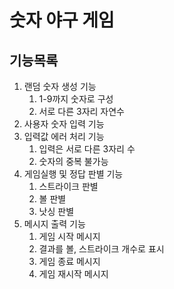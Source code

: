 # 숫자 야구 게임

## 기능목록

1. 랜덤 숫자 생성 기능
   1. 1-9까지 숫자로 구성
   2. 서로 다른 3자리 자연수
2. 사용자 숫자 입력 기능
3. 입력값 에러 처리 기능
   1. 입력은 서로 다른 3자리 수
   2. 숫자의 중복 불가능
4. 게임실행 및 정답 판별 기능
   1. 스트라이크 판별
   2. 볼 판별
   3. 낫싱 판별
5. 메시지 출력 기능
   1. 게임 시작 메시지
   2. 결과를 볼, 스트라이크 개수로 표시
   3. 게임 종료 메시지
   4. 게임 재시작 메시지
